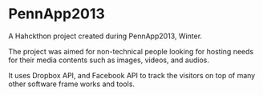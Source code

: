 PennApp2013
===========

A Hahckthon project created during PennApp2013, Winter.

The project was aimed for non-technical people looking for hosting needs for their media contents such as images, videos, and audios.

It uses Dropbox API, and Facebook API to track the visitors on top of many other software frame works and tools.
